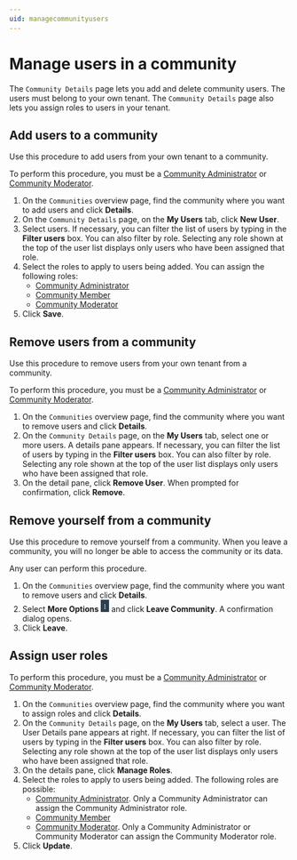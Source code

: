 ```yaml
---
uid: managecommunityusers
---
```


# Manage users in a community

The `Community Details` page lets you add and delete community users. The users must belong to your own tenant. The `Community Details` page also lets you assign roles to users in your tenant.

## Add users to a community

Use this procedure to add users from your own tenant to a community.

To perform this procedure, you must be a [Community Administrator](xref:communityroles#community-administrator) or [Community Moderator](xref:communityroles#community-moderator).

1. On the `Communities` overview page, find the community where you want to add users and click **Details**.
2. On the `Community Details` page, on the **My Users** tab, click **New User**.
3. Select users. If necessary, you can filter the list of users by typing in the **Filter users** box. You can also filter by role. Selecting any role shown at the top of the user list displays only users who have been assigned that role.
4. Select the roles to apply to users being added. You can assign the following roles:
   - [Community Administrator](xref:communityroles#community-administrator)
   - [Community Member](xref:communityroles#community-member)
   - [Community Moderator](xref:communityroles#community-moderator)
5. Click **Save**.

## Remove users from a community

Use this procedure to remove users from your own tenant from a community.

To perform this procedure, you must be a [Community Administrator](xref:communityroles#community-administrator) or [Community Moderator](xref:communityroles#community-moderator).

1. On the `Communities` overview page, find the community where you want to remove users and click **Details**.
2. On the `Community Details` page, on the **My Users** tab, select one or more users. A details pane appears. If necessary, you can filter the list of users by typing in the **Filter users** box. You can also filter by role. Selecting any role shown at the top of the user list displays only users who have been assigned that role.
3. On the detail pane, click **Remove User**. When prompted for confirmation, click **Remove**.

## Remove yourself from a community

Use this procedure to remove yourself from a community. When you leave a community, you will no longer be able to access the community or its data.

Any user can perform this procedure.

1. On the `Communities` overview page, find the community where you want to remove users and click **Details**.
2. Select **More Options** ![More Options](..\images\MoreOptions.png "More Options") and click **Leave Community**. A confirmation dialog opens.
3. Click **Leave**.


## Assign user roles

To perform this procedure, you must be a [Community Administrator](xref:communityroles#community-administrator) or [Community Moderator](xref:communityroles#community-moderator).


1. On the `Communities` overview page, find the community where you want to assign roles and click **Details**.
2. On the `Community Details` page, on the **My Users** tab, select a user. The User Details pane appears at right.  If necessary, you can filter the list of users by typing in the **Filter users** box. You can also filter by role. Selecting any role shown at the top of the user list displays only users who have been assigned that role.
3. On the details pane, click **Manage Roles**.
4. Select the roles to apply to users being added. The following roles are possible:
   - [Community Administrator](xref:communityroles#community-administrator). Only a Community Administrator can assign the Community Administrator role.
   - [Community Member](xref:communityroles#community-member)
   - [Community Moderator](xref:communityroles#community-moderator). Only a Community Administrator or Community Moderator can assign the Community Moderator role.
5. Click **Update**.
